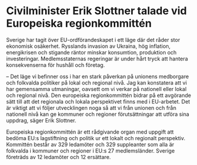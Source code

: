 # Civilminister Erik Slottner talade vid Europeiska regionkommittén

Sverige har tagit över EU\-ordförandeskapet i ett läge där det råder stor ekonomisk osäkerhet. Rysslands invasion av Ukraina, hög inflation, energikrisen och stigande räntor minskar konsumtion, produktion och investeringar. Medlemsstaternas regeringar är under hårt tryck att hantera konsekvenserna för hushåll och företag.

– Det läge vi befinner oss i har en stark påverkan på unionens medborgare och folkvalda politiker på lokal och regional nivå. Jag kan konstatera att vi har gemensamma utmaningar, oavsett om vi verkar på nationell eller lokal och regional nivå. Den europeiska regionkommittén bidrar på ett avgörande sätt till att det regionala och lokala perspektivet finns med i EU\-arbetet. Det är viktigt att vi följer utvecklingen noga så att vi från unionen och från nationell nivå kan ge kommuner och regioner förutsättningar att utföra sina uppdrag, säger Erik Slottner.

Europeiska regionkommittén är ett rådgivande organ med uppgift att bedöma EU:s lagstiftning och politik ur ett lokalt och regionalt perspektiv. Kommittén består av 329 ledamöter och 329 suppleanter som alla är folkvalda i kommuner och regioner i EU:s 27 medlemsländer. Sverige företräds av 12 ledamöter och 12 ersättare.
